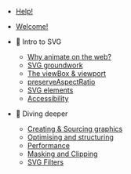 <!-- docs/_sidebar.md -->

- [Help!](https://docs.google.com/document/d/1piPQTZ-wvL1YqJ4mjLXzu-fbFHYauvICDsTb8TLDTK8/edit)
- [Welcome!](/)

- 💜 Intro to SVG

  - [Why animate on the web?](why.md)
  - [SVG groundwork](svg-groundwork.md)
  - [The viewBox & viewport](the-viewbox.md)
  - [preserveAspectRatio](preserveaspectratio.md)
  - [SVG elements](svg-elements.md)
  - [Accessibility](accessibility.md)

- 🎨 Diving deeper

  - [Creating & Sourcing graphics](creating-SVG-graphics.md)
  - [Optimising and structuring](optimising.md)
  - [Performance](performance.md)
  - [Masking and Clipping](masking-clipping.md)
  - [SVG Filters](filters.md)

<!-- - 🥳 Intro to animation

  - [Animation principles](animation-principles.md)
  - [CSS animation](CSSanimation.md)
  - [CSS speedbumps](issues.md)
  - [Animation libraries](animation-libraries.md)
  - [Greensock](gsap.md)
  - [Tweens](tweens.md)
  - [Easing](easing.md)
  - [GSAP ease visualizer](https://greensock.com/docs/v3/Eases)

- 💚 Deeper into animation
- [Staggers](staggers.md)
- [Timelines](timelines.md)
- [Debugging](debugging.md)
- [Timeline features](timeline-features.md)

- 👾 Wrapping up
  - [Interactivity](interactivity.md)
  - [GSAP tips](gsap-tips.md)
  - [Stroke animation](stroke-animation.md)
  - [Scroll animation](scrolltrigger.md)
  - [Motion Paths](motion-path.md)
  - [Morphing](morphing.md)
  - [Prefers reduced motion](prefersreducedmotion.md)
  - [The End](the-end.md) -->
